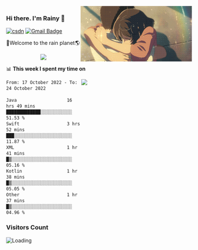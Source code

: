 <img  align='right' height="150" src="https://github.com/LikeRainDay/LikeRainDay/blob/master/pic/img_rain_1.gif?raw=true">



### Hi there. I'm Rainy :lemon:

[![csdn](https://img.shields.io/badge/-csdn-c14438?style=flat-square&logo=c&logoColor=white)](https://blog.csdn.net/qq_15807167)
[![Gmail Badge](https://img.shields.io/badge/-gmail-c14438?style=flat-square&logo=Gmail&logoColor=white&link=mailto:houshuai0816@gmail.com)](mailto:houshuai0816@gmail.com)

🚀Welcome to the rain planet🌎

<center>
<img align='center'  src="https://source.unsplash.com/random/1200x600">
</center>

📊 **This week I spent my time on**

<img align='right'   width="300" src="https://github-readme-stats.vercel.app/api?username=LikeRainDay&show_icons=true&title_color=fff&icon_color=79ff97&text_color=9f9f9f&bg_color=151515&count_private=true">

<!--START_SECTION:waka-->

```text
From: 17 October 2022 - To: 24 October 2022

Java                   16 hrs 49 mins  █████████████░░░░░░░░░░░░   51.53 %
Swift                  3 hrs 52 mins   ███░░░░░░░░░░░░░░░░░░░░░░   11.87 %
XML                    1 hr 41 mins    █▒░░░░░░░░░░░░░░░░░░░░░░░   05.16 %
Kotlin                 1 hr 38 mins    █▒░░░░░░░░░░░░░░░░░░░░░░░   05.05 %
Other                  1 hr 37 mins    █▒░░░░░░░░░░░░░░░░░░░░░░░   04.96 %
```

<!--END_SECTION:waka-->

### Visitors Count
<img align="left" src = "https://profile-counter.glitch.me/LikeRainDay/count.svg" alt ="Loading">
